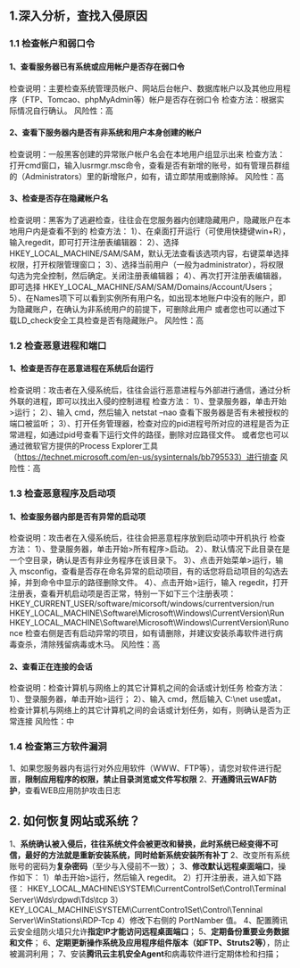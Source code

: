## 1.深入分析，查找入侵原因
### 1.1 检查帐户和弱口令
#### 1、查看服务器已有系统或应用帐户是否存在弱口令
检查说明：主要检查系统管理员帐户、网站后台帐户、数据库帐户以及其他应用程序（FTP、Tomcao、phpMyAdmin等）帐户是否存在弱口令
检查方法：根据实际情况自行确认。
风险性：高
#### 2、查看下服务器内是否有非系统和用户本身创建的帐户
检查说明：一般黑客创建的异常账户帐户名会在本地用户组显示出来
检查方法：打开cmd窗口，输入lusrmgr.msc命令，查看是否有新增的账号，如有管理员群组的（Administrators）里的新增账户，如有，请立即禁用或删除掉。
风险性：高
#### 3、检查是否存在隐藏帐户名
检查说明：黑客为了逃避检查，往往会在您服务器内创建隐藏用户，隐藏账户在本地用户内是查看不到的
检查方法：
    1）、在桌面打开运行（可使用快捷键win+R），输入regedit，即可打开注册表编辑器：
    2）、选择 HKEY_LOCAL_MACHINE/SAM/SAM，默认无法查看该选项内容，右键菜单选择权限，打开权限管理窗口；
    3）、选择当前用户（一般为administrator），将权限勾选为完全控制，然后确定。关闭注册表编辑器；
    4）、再次打开注册表编辑器，即可选择 HKEY_LOCAL_MACHINE/SAM/SAM/Domains/Account/Users；
    5）、在Names项下可以看到实例所有用户名，如出现本地账户中没有的账户，即为隐藏账户，在确认为非系统用户的前提下，可删除此用户
    或者您也可以通过下载LD_check安全工具检查是否有隐藏账户。
风险性：高

### 1.2 检查恶意进程和端口
#### 1、检查是否存在恶意进程在系统后台运行
检查说明：攻击者在入侵系统后，往往会运行恶意进程与外部进行通信，通过分析外联的进程，即可以找出入侵的控制进程
检查方法：
    1）、登录服务器，单击开始>运行；
    2）、输入 cmd，然后输入 netstat –nao 查看下服务器是否有未被授权的端口被监听；
    3）、打开任务管理器，检查对应的pid进程号所对应的进程是否为正常进程，如通过pid号查看下运行文件的路径，删除对应路径文件。
    或者您也可以通过微软官方提供的Process Explorer工具（https://technet.microsoft.com/en-us/sysinternals/bb795533）进行排查
风险性：高

### 1.3 检查恶意程序及启动项
#### 1、检查服务器内部是否有异常的启动项
检查说明：攻击者在入侵系统后，往往会把恶意程序放到启动项中开机执行
检查方法：
    1）、登录服务器，单击开始>所有程序>启动。
    2）、默认情况下此目录在是一个空目录，确认是否有非业务程序在该目录下。
    3）、点击开始菜单>运行，输入 msconfig，查看是否存在命名异常的启动项目，有的话您将启动项目的勾选去掉，并到命令中显示的路径删除文件。
    4）、点击开始>运行，输入 regedit，打开注册表，查看开机启动项是否正常，特别一下如下三个注册表项：
        HKEY_CURRENT_USER/software/micorsoft/windows/currentversion/run
        HKEY_LOCAL_MACHINE\Software\Microsoft\Windows\CurrentVersion\Run
        HKEY_LOCAL_MACHINE\Software\Microsoft\Windows\CurrentVersion\Runonce
    检查右侧是否有启动异常的项目，如有请删除，并建议安装杀毒软件进行病毒查杀，清除残留病毒或木马。
风险性：高

#### 2、查看正在连接的会话
检查说明：检查计算机与网络上的其它计算机之间的会话或计划任务
检查方法：        
    1）、登录服务器，单击开始>运行；
    2）、输入 cmd，然后输入 C:\net use或at，检查计算机与网络上的其它计算机之间的会话或计划任务，如有，则确认是否为正常连接
风险性：中

### 1.4 检查第三方软件漏洞
1、如果您服务器内有运行对外应用软件（WWW、FTP等），请您对软件进行配置，**限制应用程序的权限，禁止目录浏览或文件写权限**
2、**开通腾讯云WAF防护**，查看WEB应用防护攻击日志

## 2. 如何恢复网站或系统？
1、**系统确认被入侵后，往往系统文件会被更改和替换，此时系统已经变得不可信，最好的方法就是重新安装系统，同时给新系统安装所有补丁**
2、改变所有系统账号的密码为**复杂密码**（至少与入侵前不一致）；
3、**修改默认远程桌面端口**，操作如下：
1）单击开始>运行，然后输入 regedit。
2）打开注册表，进入如下路径： HKEY_LOCAL_MACHINE\SYSTEM\CurrentControlSet\Control\Terminal Server\Wds\rdpwd\Tds\tcp
3）KEY_LOCAL_MACHINE\SYSTEM\CurrentContro1Set\Control\Tenninal Server\WinStations\RDP-Tcp
4）修改下右侧的 PortNamber 值。
4、配置腾讯云安全组防火墙只允许**指定IP才能访问远程桌面端口**；
5、**定期备份重要业务数据和文件**；
6、**定期更新操作系统及应用程序组件版本（如FTP、Struts2等）**，防止被漏洞利用；
7、安装**腾讯云主机安全Agent**和病毒软件进行定期体检和扫描；